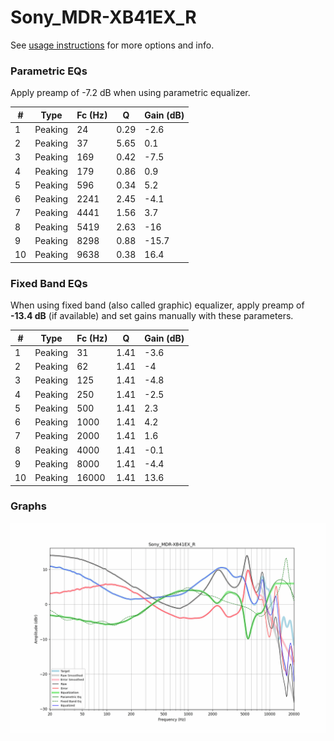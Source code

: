 # Sony_MDR-XB41EX_R
See [usage instructions](https://github.com/jaakkopasanen/AutoEq#usage) for more options and info.

### Parametric EQs
Apply preamp of -7.2 dB when using parametric equalizer.

|   # | Type    |   Fc (Hz) |    Q |   Gain (dB) |
|-----|---------|-----------|------|-------------|
|   1 | Peaking |        24 | 0.29 |        -2.6 |
|   2 | Peaking |        37 | 5.65 |         0.1 |
|   3 | Peaking |       169 | 0.42 |        -7.5 |
|   4 | Peaking |       179 | 0.86 |         0.9 |
|   5 | Peaking |       596 | 0.34 |         5.2 |
|   6 | Peaking |      2241 | 2.45 |        -4.1 |
|   7 | Peaking |      4441 | 1.56 |         3.7 |
|   8 | Peaking |      5419 | 2.63 |       -16   |
|   9 | Peaking |      8298 | 0.88 |       -15.7 |
|  10 | Peaking |      9638 | 0.38 |        16.4 |

### Fixed Band EQs
When using fixed band (also called graphic) equalizer, apply preamp of **-13.4 dB** (if available) and set gains manually with these parameters.

|   # | Type    |   Fc (Hz) |    Q |   Gain (dB) |
|-----|---------|-----------|------|-------------|
|   1 | Peaking |        31 | 1.41 |        -3.6 |
|   2 | Peaking |        62 | 1.41 |        -4   |
|   3 | Peaking |       125 | 1.41 |        -4.8 |
|   4 | Peaking |       250 | 1.41 |        -2.5 |
|   5 | Peaking |       500 | 1.41 |         2.3 |
|   6 | Peaking |      1000 | 1.41 |         4.2 |
|   7 | Peaking |      2000 | 1.41 |         1.6 |
|   8 | Peaking |      4000 | 1.41 |        -0.1 |
|   9 | Peaking |      8000 | 1.41 |        -4.4 |
|  10 | Peaking |     16000 | 1.41 |        13.6 |

### Graphs
![](./Sony_MDR-XB41EX_R.png)
